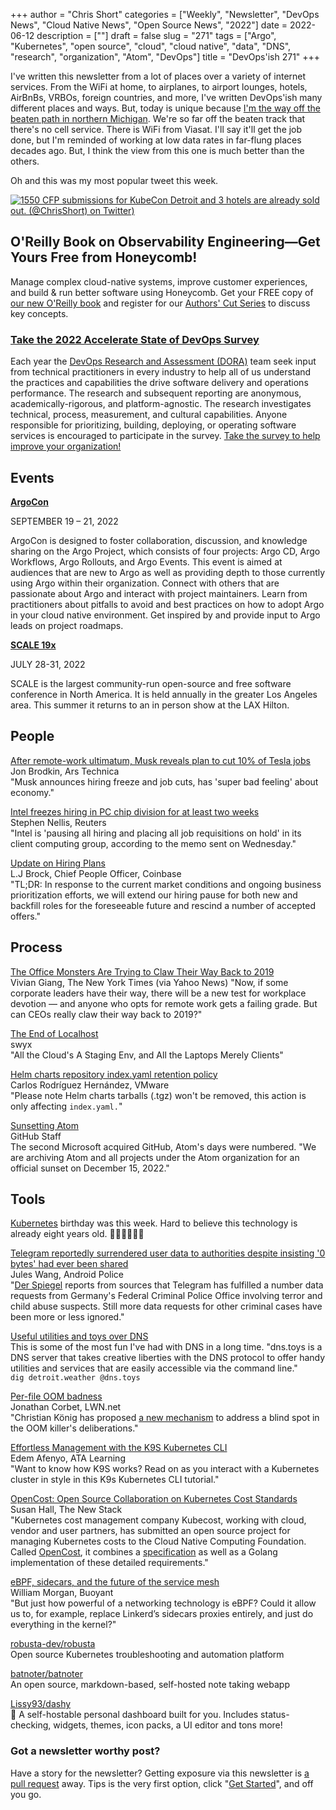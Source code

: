 +++
author = "Chris Short"
categories = ["Weekly", "Newsletter", "DevOps News", "Cloud Native News", "Open Source News", "2022"]
date = 2022-06-12
description = [""]
draft = false
slug = "271"
tags = ["Argo", "Kubernetes", "open source", "cloud", "cloud native", "data", "DNS", "research", "organization", "Atom", "DevOps"]
title = "DevOps'ish 271"
+++

I've written this newsletter from a lot of places over a variety of internet services. From the WiFi at home, to airplanes, to airport lounges, hotels, AirBnBs, VRBOs, foreign countries, and more, I've written DevOps'ish many different places and ways. But, today is unique because [I'm the way off the beaten path in northern Michigan](https://twitter.com/ChrisShort/status/1535736049724530693). We're so far off the beaten track that there's no cell service. There is WiFi from Viasat. I'll say it'll get the job done, but I'm reminded of working at low data rates in far-flung places decades ago. But, I think the view from this one is much better than the others.

Oh and this was my most popular tweet this week.

[![1550 CFP submissions for KubeCon Detroit and 3 hotels are already sold out. (@ChrisShort) on Twitter)](https://shortcdn.com/devopsish/kubecon-detroit-is-going-to-be-packed.webp)](https://twitter.com/ChrisShort/status/1534570893564862464)

## O'Reilly Book on Observability Engineering—Get Yours Free from Honeycomb!

Manage complex cloud-native systems, improve customer experiences, and build & run better software using Honeycomb. Get your FREE copy of [our new O'Reilly book](https://info.honeycomb.io/observability-engineering-oreilly-book-2022?utm_source=devopsish&utm_medium=newsletter&utm_campaign=oreilly_book_observability_engineering_2022&utm_id=oreillybook2022&utm_content=2113) and register for our [Authors' Cut Series](https://www.honeycomb.io/oreilly-observability-engineering/?utm_source=devopsish&utm_medium=newsletter&utm_campaign=oreilly_authors_cut_series_2022&utm_id=oreillyauthorscut&utm_content=2112) to discuss key concepts.

### [Take the 2022 Accelerate State of DevOps Survey](https://cloud.google.com/blog/products/devops-sre/take-the-2022-state-of-devops-survey?source=devopsish)

Each year the [DevOps Research and Assessment (DORA)](https://www.devops-research.com/research.html#reports?source=devopsish) team seek input from technical practitioners in every industry to help all of us understand the practices and capabilities the drive software delivery and operations performance. The research and subsequent reporting are anonymous, academically-rigorous, and platform-agnostic. The research investigates technical, process, measurement, and cultural capabilities. Anyone responsible for prioritizing, building, deploying, or operating software services is encouraged to participate in the survey. [Take the survey to help improve your organization!](https://google.qualtrics.com/jfe/form/SV_2aXfK0Zw75lvCl0?source=devopsish)

## Events

[**ArgoCon**](https://events.linuxfoundation.org/argocon/?source=devopsish)

SEPTEMBER 19 – 21, 2022

ArgoCon is designed to foster collaboration, discussion, and knowledge sharing on the Argo Project, which consists of four projects: Argo CD, Argo Workflows, Argo Rollouts, and Argo Events. This event is aimed at audiences that are new to Argo as well as providing depth to those currently using Argo within their organization. Connect with others that are passionate about Argo and interact with project maintainers. Learn from practitioners about pitfalls to avoid and best practices on how to adopt Argo in your cloud native environment. Get inspired by and provide input to Argo leads on project roadmaps.

[**SCALE 19x**](http://www.socallinuxexpo.org/?source=devopsish)

JULY 28-31, 2022

SCALE is the largest community-run open-source and free software conference in North America. It is held annually in the greater Los Angeles area. This summer it returns to an in person show at the LAX Hilton.

## People

[After remote-work ultimatum, Musk reveals plan to cut 10% of Tesla jobs](https://arstechnica.com/information-technology/2022/06/after-remote-work-ultimatum-musk-reveals-plan-to-cut-10-of-tesla-jobs/)  
Jon Brodkin, Ars Technica  
"Musk announces hiring freeze and job cuts, has 'super bad feeling' about economy."

[Intel freezes hiring in PC chip division for at least two weeks](https://www.reuters.com/technology/intel-freezes-hiring-pc-chip-decision-least-two-weeks-2022-06-08/)  
Stephen Nellis, Reuters  
"Intel is 'pausing all hiring and placing all job requisitions on hold' in its client computing group, according to the memo sent on Wednesday."

[Update on Hiring Plans](https://blog.coinbase.com/update-on-hiring-plans-bcedfa634989)  
L.J Brock, Chief People Officer, Coinbase  
"TL;DR: In response to the current market conditions and ongoing business prioritization efforts, we will extend our hiring pause for both new and backfill roles for the foreseeable future and rescind a number of accepted offers."

## Process

[The Office Monsters Are Trying to Claw Their Way Back to 2019](https://news.yahoo.com/office-monsters-trying-claw-way-144906386.html)  
Vivian Giang, The New York Times (via Yahoo News)
"Now, if some corporate leaders have their way, there will be a new test for workplace devotion — and anyone who opts for remote work gets a failing grade. But can CEOs really claw their way back to 2019?"

[The End of Localhost](https://dx.tips/the-end-of-localhost)  
swyx  
"All the Cloud's A Staging Env, and All the Laptops Merely Clients"

[Helm charts repository index.yaml retention policy](https://github.com/bitnami/charts/issues/10539)  
Carlos Rodríguez Hernández, VMware  
"Please note Helm charts tarballs (.tgz) won't be removed, this action is only affecting `index.yaml.`"

[Sunsetting Atom](https://github.blog/2022-06-08-sunsetting-atom/)  
GitHub Staff  
The second Microsoft acquired GitHub, Atom's days were numbered. "We are archiving Atom and all projects under the Atom organization for an official sunset on December 15, 2022."

## Tools

[Kubernetes](https://www.kubernetes.dev/) birthday was this week. Hard to believe this technology is already eight years old. 🎉🎂🥳🎈🎊🎁

[Telegram reportedly surrendered user data to authorities despite insisting '0 bytes' had ever been shared](https://www.androidpolice.com/telegram-germany-user-data-surrendered/)  
Jules Wang, Android Police  
"[Der Spiegel](https://www.spiegel.de/netzwelt/apps/telegram-gibt-nutzerdaten-an-das-bundeskriminalamt-a-0e4d3fcb-8081-4b87-b062-db412bbc294b) reports from sources that Telegram has fulfilled a number data requests from Germany's Federal Criminal Police Office involving terror and child abuse suspects. Still more data requests for other criminal cases have been more or less ignored."

[Useful utilities and toys over DNS](https://www.dns.toys/)  
This is some of the most fun I've had with DNS in a long time. "dns.toys is a DNS server that takes creative liberties with the DNS protocol to offer handy utilities and services that are easily accessible via the command line."  
`dig detroit.weather @dns.toys`

[Per-file OOM badness](https://lwn.net/SubscriberLink/896738/d8e136e7ba53213f/)  
Jonathan Corbet, LWN.net  
"Christian König has proposed [a new mechanism](https://lwn.net/ml/linux-kernel/20220531100007.174649-1-christian.koenig@amd.com/) to address a blind spot in the OOM killer's deliberations."

[Effortless Management with the K9S Kubernetes CLI](https://adamtheautomator.com/k9s-kubernetes/)  
Edem Afenyo, ATA Learning  
"Want to know how K9S works? Read on as you interact with a Kubernetes cluster in style in this K9s Kubernetes CLI tutorial."

[OpenCost: Open Source Collaboration on Kubernetes Cost Standards](https://thenewstack.io/opencost-open-source-collaboration-on-kubernetes-cost-standards/)  
Susan Hall, The New Stack  
"Kubernetes cost management company Kubecost, working with cloud, vendor and user partners, has submitted an open source project for managing Kubernetes costs to the Cloud Native Computing Foundation. Called [OpenCost](https://github.com/kubecost/opencost), it combines a [specification](https://github.com/kubecost/opencost/blob/develop/spec) as well as a Golang implementation of these detailed requirements."

[eBPF, sidecars, and the future of the service mesh](https://buoyant.io/2022/06/07/ebpf-sidecars-and-the-future-of-the-service-mesh/)  
William Morgan, Buoyant  
"But just how powerful of a networking technology is eBPF? Could it allow us to, for example, replace Linkerd’s sidecars proxies entirely, and just do everything in the kernel?"

[robusta-dev/robusta](https://github.com/robusta-dev/robusta)  
Open source Kubernetes troubleshooting and automation platform

[batnoter/batnoter](https://github.com/batnoter/batnoter)  
An open source, markdown-based, self-hosted note taking webapp

[Lissy93/dashy](https://github.com/Lissy93/dashy)  
🚀 A self-hostable personal dashboard built for you. Includes status-checking, widgets, themes, icon packs, a UI editor and tons more!

### Got a newsletter worthy post?

Have a story for the newsletter? Getting exposure via this newsletter is [a pull request](https://github.com/chris-short/devopsish.com/issues/new/choose) away. Tips is the very first option, click "[Get Started](https://github.com/chris-short/devopsish.com/issues/new?assignees=chris-short&labels=tips&template=TIPS.md&title=%5BTips%5D%3A+)", and off you go.
